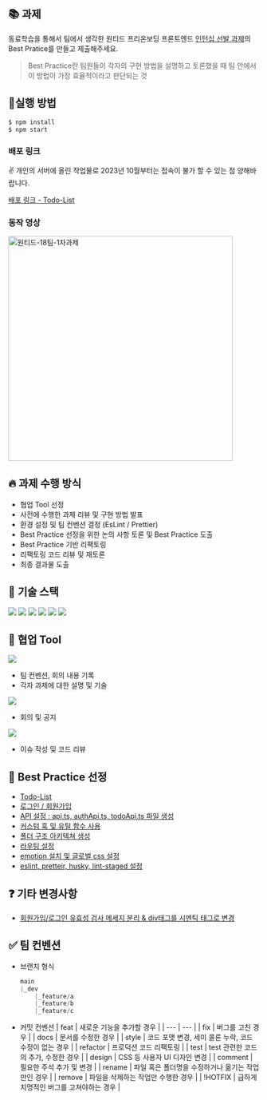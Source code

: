 ## 📚 과제

동료학습을 통해서 팀에서 생각한 원티드 프리온보딩 프론트엔드 [인턴십 선발 과제](https://github.com/walking-sunset/selection-task)의 Best Pratice를 만들고 제출해주세요.

> Best Practice란 팀원들이 각자의 구현 방법을 설명하고 토론했을 때 팀 안에서 이 방법이 가장 효율적이라고 판단되는 것
> 

## 🚀실행 방법

```jsx
$ npm install
$ npm start
```

### 배포 링크

✌️ 개인의 서버에 올린 작업물로 2023년 10월부터는 접속이 불가 할 수 있는 점 양해바랍니다.

[배포 링크 - Todo-List](https://main.d38gez3r418jap.amplifyapp.com/)

### 동작 영상
<img width='450px' src='https://github.com/preOnBorading-Idle/pre-onboarding-12th-1-18/assets/72495998/43499e3b-47e2-4cec-9478-222e6b07ada9' alt='원티드-18팀-1차과제' />


## 🔥 과제 수행 방식

- 협업 Tool 선정
- 사전에 수행한 과제 리뷰 및 구현 방법 발표
- 환경 설정 및 팀 컨벤션 결정 (EsLint / Prettier)
- Best Practice 선정을 위한 논의 사항 토론 및 Best Practice 도출
- Best Practice 기반 리팩토링
- 리팩토링 코드 리뷰 및 재토론
- 최종 결과물 도출

## 🔧 기술 스택
<img src="https://img.shields.io/badge/react-61DAFB?style=for-the-badge&logo=react&logoColor=black"> <img src="https://img.shields.io/badge/Typescript-3178C6?style=for-the-badge&logo=typescript&logoColor=white"/> <img src="https://img.shields.io/badge/awsamplify-FF9900?style=for-the-badge&logo=awsamplify&logoColor=white"> <img src="https://img.shields.io/badge/emotion-FE5196?style=for-the-badge&logo=emotion&logoColor=white"> <img src="https://img.shields.io/badge/eslint-4B32C3?style=for-the-badge&logo=eslint&logoColor=white"> <img src="https://img.shields.io/badge/prettier-F7B93E?style=for-the-badge&logo=prettier&logoColor=white">

## 🔨 협업 Tool

<img src="https://img.shields.io/badge/notion-000000?style=for-the-badge&logo=notion&logoColor=white">

- 팀 컨벤션, 회의 내용 기록
- 각자 과제에 대한 설명 및 기술
<img src="https://img.shields.io/badge/discord-5865F2?style=for-the-badge&logo=discord&logoColor=white">

- 회의 및 공지
<img src="https://img.shields.io/badge/github-181717?style=for-the-badge&logo=github&logoColor=white">

- 이슈 작성 및 코드 리뷰

## 🎈 Best Practice 선정

- [Todo-List](https://github.com/preOnBorading-Idle/pre-onboarding-12th-1-18/issues/13)
- [로그인 / 회원가입](https://github.com/preOnBorading-Idle/pre-onboarding-12th-1-18/issues/12)
- [API 설정 : api.ts, authApi.ts, todoApi.ts 파일 생성](https://github.com/preOnBorading-Idle/pre-onboarding-12th-1-18/issues/11)
- [커스텀 훅 및 유틸 함수 사용](https://github.com/preOnBorading-Idle/pre-onboarding-12th-1-18/issues/10)
- [폴더 구조 아키텍쳐 생성](https://github.com/preOnBorading-Idle/pre-onboarding-12th-1-18/issues/9)
- [라우팅 설정](https://github.com/preOnBorading-Idle/pre-onboarding-12th-1-18/issues/8)
- [emotion 설치 및 글로벌 css 설정](https://github.com/preOnBorading-Idle/pre-onboarding-12th-1-18/issues/7)
- [ eslint, pretteir, husky, lint-staged 설정](https://github.com/preOnBorading-Idle/pre-onboarding-12th-1-18/issues/6/)

## ❓ 기타 변경사항

- [회원가입/로그인 유효성 검사 메세지 분리 & div태그를 시멘틱 태그로 변경](https://github.com/preOnBorading-Idle/pre-onboarding-12th-1-18/issues/17)

## ✅ 팀 컨벤션
- 브랜치 형식
    
    ```jsx
    main
    |_dev
    	|_feature/a
    	|_feature/b
    	|_feature/c
    ```
    
-  커밋 컨벤션
    | feat | 새로운 기능을 추가할 경우 |
    | --- | --- |
    | fix | 버그를 고친 경우 |
    | docs | 문서를 수정한 경우 |
    | style | 코드 포맷 변경, 세미 콜론 누락, 코드 수정이 없는 경우 |
    | refactor | 프로덕션 코드 리팩토링 |
    | test | test 관련한 코드의 추가, 수정한 경우 |
    | design | CSS 등 사용자 UI 디자인 변경 |
    | comment | 필요한 주석 추가 및 변경 |
    | rename | 파일 혹은 폴더명을 수정하거나 옮기는 작업만인 경우 |
    | remove | 파일을 삭제하는 작업만 수행한 경우 |
    | !HOTFIX | 급하게 치명적인 버그를 고쳐야하는 경우 |
